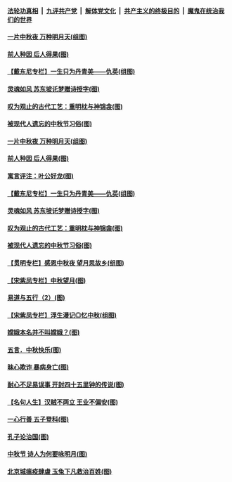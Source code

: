 

####  [法轮功真相](../../../../basic/blob/master/README.md?t=10040903) &nbsp;|&nbsp; [九评共产党](../../../../9ping.md/blob/master/README.md?t=10040903) &nbsp;|&nbsp; [解体党文化](../../../../jtdwh.md/blob/master/README.md?t=10040903)  &nbsp;|&nbsp; [共产主义的终极目的](../../../../gczydzjmd.md/blob/master/README.md?t=10040903) &nbsp;|&nbsp; [魔鬼在统治我们的世界](../../../../mgztzwmdsj.md/blob/master/README.md?t=10040903) 

#### [一片中秋夜 万种明月天(组图)](../pages/p7/947294.md?t=10040903) 

#### [前人种因 后人得果(图)](../pages/p7/948022.md?t=10040903) 

#### [【戴东尼专栏】一生只为丹青美——仇英(组图)](../pages/p7/944023.md?t=10040903) 

#### [灵魂如风 苏东坡讬梦赠诗授字(图)](../pages/p7/947859.md?t=10040903) 

#### [叹为观止的古代工艺：重明枕与神锦衾(图)](../pages/p7/947819.md?t=10040903) 

#### [被现代人遗忘的中秋节习俗(图)](../pages/p7/947855.md?t=10040903) 

#### [一片中秋夜 万种明月天(组图)](../pages/p7/947294.md?t=10040903) 

#### [前人种因 后人得果(图)](../pages/p7/948022.md?t=10040903) 

#### [寓言评注：叶公好龙(图)](../pages/p7/948018.md?t=10040903) 

#### [【戴东尼专栏】一生只为丹青美——仇英(组图)](../pages/p7/944023.md?t=10040903) 

#### [灵魂如风 苏东坡讬梦赠诗授字(图)](../pages/p7/947859.md?t=10040903) 

#### [叹为观止的古代工艺：重明枕与神锦衾(图)](../pages/p7/947819.md?t=10040903) 

#### [被现代人遗忘的中秋节习俗(图)](../pages/p7/947855.md?t=10040903) 

#### [【贯明专栏】感恩中秋夜 望月思故乡(组图)](../pages/p7/946621.md?t=10040903) 

#### [【宋紫凤专栏】中秋望月(图)](../pages/p7/947781.md?t=10040903) 

#### [易道与五行（2）(图)](../pages/p7/947655.md?t=10040903) 

#### [【宋紫凤专栏】浮生漫记◎忆中秋(组图)](../pages/p7/946829.md?t=10040903) 

#### [嫦娥本名并不叫嫦娥？(图)](../pages/p7/947731.md?t=10040903) 

#### [五言．中秋快乐(图)](../pages/p7/947732.md?t=10040903) 

#### [昧心欺诈 暴病身亡(图)](../pages/p7/947378.md?t=10040903) 

#### [耐心不足易误事 开封四十五里钟的传说(图)](../pages/p7/947634.md?t=10040903) 

#### [【名句人生】汉贼不两立 王业不偏安(图)](../pages/p7/947564.md?t=10040903) 

#### [一心行善 五子登科(图)](../pages/p7/947377.md?t=10040903) 

#### [孔子论治国(图)](../pages/p7/947334.md?t=10040903) 

#### [中秋节 诗人为何要咏明月(图)](../pages/p7/947465.md?t=10040903) 

#### [北京城瘟疫肆虐 玉兔下凡救治百姓(图)](../pages/p7/947538.md?t=10040903) 

